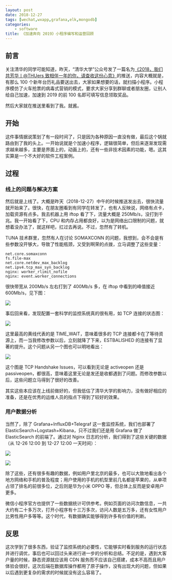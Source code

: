 ```yaml
---
layout: post
date: 2018-12-27
tags: [wechat,wxapp,grafana,elk,mongodb]
categories:
    - software
title: 《加速奔向 2019》小程序编写和运营回顾
---
```


## 前言

关注清华的同学可能知道，昨天，“清华大学”公众号发了一篇名为[《2018，我们共芳华丨@THUers 致相伴一年的你，请查收这份心意》](https://mp.weixin.qq.com/s/Kk7FuTefipW4HpQkoF72WA)的推送，内容大概就是，有那么 100 个新年台历礼品要送出去，大家如果想要的话，就扫描小程序。小程序模仿了火车抢票的病毒式营销的模式，要求大家分享到群聊或者朋友圈，让别人给自己加速，加速到 2019 的前 100 名即可填写信息领取奖品。

然后大家就在推送里看到了我。就酱。

## 开始

这件事情据说策划了有一段时间了，只是因为各种原因一直没有做，最后这个锅就路由到了我的头上。一开始说就是个加速小程序，逻辑很简单，但后来逐渐发现需求越来越多，主要是界面上的，动画上的，还有一些非技术因素的功能，嗯。这其实算是一个不大好的软件工程案例。

## 过程

### 线上的问题与解决方案

然后就是上线了。大概是昨天（2018-12-27）中午的时候推送发出去，很快流量就开始来了。很快，在朋友圈看到有同学在转发了，也有人反映说，网络有点卡，加载资源有点多。我去机器上用 iftop 看了下，流量大概是 250Mb/s，没打到千兆。我一开始看了下，CPU 和内存占用都良好，以为是网络出口限制的问题，就想着没办法了，就这样吧，扛过去再说。不过，忽然有了转机。

TUNA 技术群里，忽然有人在讨论 SOMAXCONN 的问题，我想到，会不会是有些参数没开够大，导致了性能瓶颈，又受到啊荣的点拨，立马调整了这些变量：

```
net.core.somaxconn
fs.file-max
net.core.netdev_max_backlog
net.ipv4.tcp_max_syn_backlog
nginx: worker_rlimit_nofile
nginx: event.worker_connections
```

很快带宽从 200Mb/s 左右打到了 400Mb/s 多，在 iftop 中看到的峰值接近 600Mb/s，见下图：

![](/images/2018-12-27-20-35-21.png)

事后回来看，发现配置一套科学的监控系统真的很有用，如 TCP 连接的状态图：

![](/images/2018-12-27-20-33-10.png)

这里最高的黄线代表的是 TIME_WAIT，意味着很多的 TCP 连接都卡在了等待资源上，而一当我修改参数以后，立刻就降了下来，ESTBALISHED 的连接有了显著的提升。这个问题从另一个图也可以明地看出：

![](/images/2018-12-27-20-38-07.png)

这个图是 TCP Handshake Issues，可以看到无论是 activeopen 还是 passiveopen，都很高，意味着这里无论是发还是收都遇到了问题。而修改参数以后，这些问题立马得到了很好的改善。

其实这些本应该在上线前做好的，但我低估了清华大学的影响力，没有做好相应的准备，还是在优秀的运维人员的指点下得到了较好的效果。

### 用户数据分析

当然了，除了 Grafana+InfluxDB+Telegraf 这一套监控系统，我们也部署了 ElasticSearch+Logstash+Kibana，只不过我们还是用 Grafana 做了 ElasticSearch 的前端了。通过对 Nginx 日志的分析，我们得到了这些关键的数据（从 12-26 12:00 到 12-27 12:00 一天时间）：

![](/images/2018-12-27-20-48-48.png)

![](/images/2018-12-27-20-49-00.png)

除了这些，还有很多有趣的数据，例如用户里北京的最多，也可以大致地看出各个地方网络和手机的普及程度；用户使用的手机的机型里前几名都是苹果的，从单项占领了排名的前很多位，之后则是华为小米 OPPO 等，但总体上反而是安卓用户更多。

微信小程序官方也提供了一些数据统计可供参考。例如页面的访问次数信息，一共大约有二十多万次，打开小程序有十三万多次，访问人数是五万多，还有女性用户比男性用户多等等。这个时代，有数据确实能够得到许多有价值的判断。

## 反思

这次学到了很多东西，验证了监控系统的必要性，它能够实时看到服务的运行状态并进行调优，事后也可以回过头来进行进一步的分析和总结。不足的是，遇到大客户量的时候，静态资源就应该用 CDN 服务而不应该自己搭建，成本不高而且用户体验会很好。这次后端在数据库操作都用了原子操作，没有出现大的问题，但如果以后遇到更复杂的需求的时候就没有这么容易了。